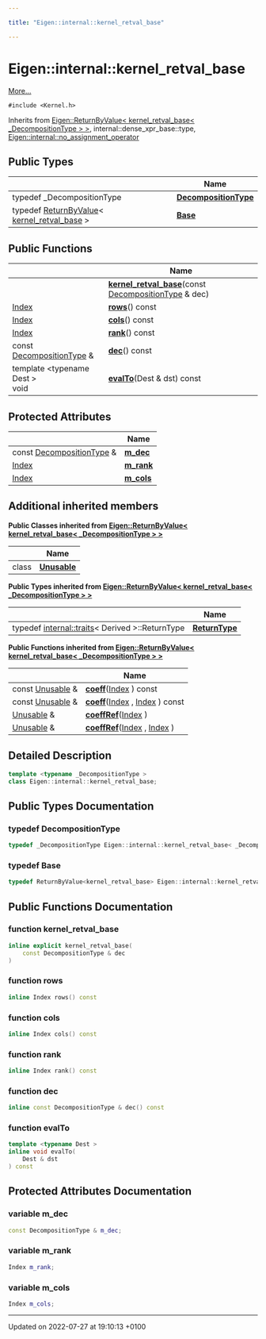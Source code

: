 ```yaml
---

title: "Eigen::internal::kernel_retval_base"

---
```


# Eigen::internal::kernel_retval_base



 [More...](#detailed-description)


`#include <Kernel.h>`

Inherits from [Eigen::ReturnByValue< kernel_retval_base< _DecompositionType > >](http://example.org/classes/classeigen_1_1returnbyvalue/), internal::dense_xpr_base::type, [Eigen::internal::no_assignment_operator](http://example.org/classes/classeigen_1_1internal_1_1no__assignment__operator/)

## Public Types

|                | Name           |
| -------------- | -------------- |
| typedef _DecompositionType | **[DecompositionType](http://example.org/classes/structeigen_1_1internal_1_1kernel__retval__base/#typedef-decompositiontype)**  |
| typedef <a href="http://example.org/classes/classeigen_1_1returnbyvalue/">ReturnByValue</a>< <a href="http://example.org/classes/structeigen_1_1internal_1_1kernel__retval__base/">kernel_retval_base</a> > | **[Base](http://example.org/classes/structeigen_1_1internal_1_1kernel__retval__base/#typedef-base)**  |

## Public Functions

|                | Name           |
| -------------- | -------------- |
| | **[kernel_retval_base](http://example.org/classes/structeigen_1_1internal_1_1kernel__retval__base/#function-kernel-retval-base)**(const <a href="http://example.org/classes/structeigen_1_1internal_1_1kernel__retval__base/#typedef-decompositiontype">DecompositionType</a> & dec) |
| <a href="http://example.org/namespaces/namespaceeigen/#typedef-index">Index</a> | **[rows](http://example.org/classes/structeigen_1_1internal_1_1kernel__retval__base/#function-rows)**() const |
| <a href="http://example.org/namespaces/namespaceeigen/#typedef-index">Index</a> | **[cols](http://example.org/classes/structeigen_1_1internal_1_1kernel__retval__base/#function-cols)**() const |
| <a href="http://example.org/namespaces/namespaceeigen/#typedef-index">Index</a> | **[rank](http://example.org/classes/structeigen_1_1internal_1_1kernel__retval__base/#function-rank)**() const |
| const <a href="http://example.org/classes/structeigen_1_1internal_1_1kernel__retval__base/#typedef-decompositiontype">DecompositionType</a> & | **[dec](http://example.org/classes/structeigen_1_1internal_1_1kernel__retval__base/#function-dec)**() const |
| template <typename Dest \> <br>void | **[evalTo](http://example.org/classes/structeigen_1_1internal_1_1kernel__retval__base/#function-evalto)**(Dest & dst) const |

## Protected Attributes

|                | Name           |
| -------------- | -------------- |
| const <a href="http://example.org/classes/structeigen_1_1internal_1_1kernel__retval__base/#typedef-decompositiontype">DecompositionType</a> & | **[m_dec](http://example.org/classes/structeigen_1_1internal_1_1kernel__retval__base/#variable-m-dec)**  |
| <a href="http://example.org/namespaces/namespaceeigen/#typedef-index">Index</a> | **[m_rank](http://example.org/classes/structeigen_1_1internal_1_1kernel__retval__base/#variable-m-rank)**  |
| <a href="http://example.org/namespaces/namespaceeigen/#typedef-index">Index</a> | **[m_cols](http://example.org/classes/structeigen_1_1internal_1_1kernel__retval__base/#variable-m-cols)**  |

## Additional inherited members

**Public Classes inherited from [Eigen::ReturnByValue< kernel_retval_base< _DecompositionType > >](http://example.org/classes/classeigen_1_1returnbyvalue/)**

|                | Name           |
| -------------- | -------------- |
| class | **[Unusable](http://example.org/classes/classeigen_1_1returnbyvalue_1_1unusable/)**  |

**Public Types inherited from [Eigen::ReturnByValue< kernel_retval_base< _DecompositionType > >](http://example.org/classes/classeigen_1_1returnbyvalue/)**

|                | Name           |
| -------------- | -------------- |
| typedef <a href="http://example.org/classes/structeigen_1_1internal_1_1traits/">internal::traits</a>< Derived >::ReturnType | **[ReturnType](http://example.org/classes/classeigen_1_1returnbyvalue/#typedef-returntype)**  |

**Public Functions inherited from [Eigen::ReturnByValue< kernel_retval_base< _DecompositionType > >](http://example.org/classes/classeigen_1_1returnbyvalue/)**

|                | Name           |
| -------------- | -------------- |
| const <a href="http://example.org/classes/classeigen_1_1returnbyvalue_1_1unusable/">Unusable</a> & | **[coeff](http://example.org/classes/classeigen_1_1returnbyvalue/#function-coeff)**(<a href="http://example.org/namespaces/namespaceeigen/#typedef-index">Index</a> ) const |
| const <a href="http://example.org/classes/classeigen_1_1returnbyvalue_1_1unusable/">Unusable</a> & | **[coeff](http://example.org/classes/classeigen_1_1returnbyvalue/#function-coeff)**(<a href="http://example.org/namespaces/namespaceeigen/#typedef-index">Index</a> , <a href="http://example.org/namespaces/namespaceeigen/#typedef-index">Index</a> ) const |
| <a href="http://example.org/classes/classeigen_1_1returnbyvalue_1_1unusable/">Unusable</a> & | **[coeffRef](http://example.org/classes/classeigen_1_1returnbyvalue/#function-coeffref)**(<a href="http://example.org/namespaces/namespaceeigen/#typedef-index">Index</a> ) |
| <a href="http://example.org/classes/classeigen_1_1returnbyvalue_1_1unusable/">Unusable</a> & | **[coeffRef](http://example.org/classes/classeigen_1_1returnbyvalue/#function-coeffref)**(<a href="http://example.org/namespaces/namespaceeigen/#typedef-index">Index</a> , <a href="http://example.org/namespaces/namespaceeigen/#typedef-index">Index</a> ) |


## Detailed Description

```cpp
template <typename _DecompositionType >
class Eigen::internal::kernel_retval_base;
```

## Public Types Documentation

### typedef DecompositionType

```cpp
typedef _DecompositionType Eigen::internal::kernel_retval_base< _DecompositionType >::DecompositionType;
```


### typedef Base

```cpp
typedef ReturnByValue<kernel_retval_base> Eigen::internal::kernel_retval_base< _DecompositionType >::Base;
```


## Public Functions Documentation

### function kernel_retval_base

```cpp
inline explicit kernel_retval_base(
    const DecompositionType & dec
)
```


### function rows

```cpp
inline Index rows() const
```


### function cols

```cpp
inline Index cols() const
```


### function rank

```cpp
inline Index rank() const
```


### function dec

```cpp
inline const DecompositionType & dec() const
```


### function evalTo

```cpp
template <typename Dest >
inline void evalTo(
    Dest & dst
) const
```


## Protected Attributes Documentation

### variable m_dec

```cpp
const DecompositionType & m_dec;
```


### variable m_rank

```cpp
Index m_rank;
```


### variable m_cols

```cpp
Index m_cols;
```


-------------------------------

Updated on 2022-07-27 at 19:10:13 +0100